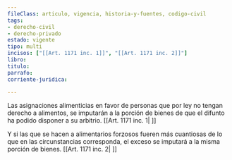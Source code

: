 ```yaml
---
fileClass: articulo, vigencia, historia-y-fuentes, codigo-civil
tags:
- derecho-civil
- derecho-privado
estado: vigente
tipo: multi
incisos: ["[[Art. 1171 inc. 1]]", "[[Art. 1171 inc. 2]]"]
libro:
titulo:
parrafo:
corriente-juridica:

---
```

Las asignaciones alimenticias en favor de personas que por ley no tengan derecho a alimentos, se imputarán a la porción de bienes de que el difunto ha podido disponer a su arbitrio. [[Art. 1171 inc. 1| ]]

Y si las que se hacen a alimentarios forzosos fueren más cuantiosas de lo que en las circunstancias corresponda, el exceso se imputará a la misma porción de bienes. [[Art. 1171 inc. 2| ]]